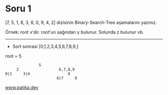 # **Soru 1**

[7, 5, 1, 8, 3, 6, 0, 9, 4, 2] dizisinin Binary-Search-Tree aşamalarını yazınız.

Örnek: root x'dir. root'un sağından y bulunur. Solunda z bulunur vb.

---
* Sort sonrasi
   [0,1,2,3,4,5,6,7,8,9,]

root = 5

                   5
         2                  6,7,8,9
    0|1     3|4                 8
                           6|7     9



www.patika.dev